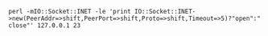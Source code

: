 `perl -mIO::Socket::INET -le 'print IO::Socket::INET->new(PeerAddr=>shift,PeerPort=>shift,Proto=>shift,Timeout=>5)?"open":"close"' 127.0.0.1 23`
